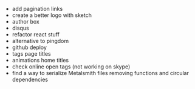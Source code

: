 * add pagination links
* create a better logo with sketch
* author box
* disqus
* refactor react stuff
* alternative to pingdom
* github deploy
* tags page titles
* animations home titles
* check online open tags (not working on skype)
* find a way to serialize Metalsmith files removing functions and circular dependencies
